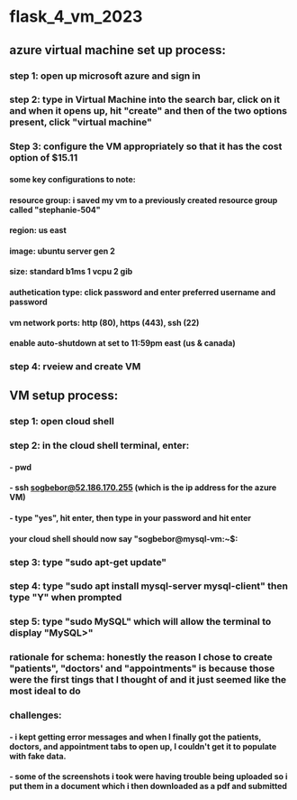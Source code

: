 # flask_4_vm_2023

## azure virtual machine set up process:


### step 1: open up microsoft azure and sign in


### step 2: type in Virtual Machine into the search bar, click on it and when it opens up, hit "create" and then of the two options present, click "virtual machine"


### Step 3: configure the VM appropriately so that it has the cost option of $15.11


#### some key configurations to note:

#### resource group: i saved my vm to a previously created resource group called "stephanie-504"

#### region: us east

#### image: ubuntu server gen 2

#### size: standard b1ms 1 vcpu 2 gib

#### authetication type: click password and enter preferred username and password

#### vm network ports: http (80), https (443), ssh (22)

#### enable auto-shutdown at set to 11:59pm east (us & canada)


### step 4: rveiew and create VM


## VM setup process:

### step 1: open cloud shell

### step 2: in the cloud shell terminal, enter:

#### - pwd

#### - ssh sogbebor@52.186.170.255 (which is the ip address for the azure VM)

#### - type "yes", hit enter, then type in your password and hit enter

#### your cloud shell should now say "sogbebor@mysql-vm:~$:

### step 3: type "sudo apt-get update"

### step 4: type "sudo apt install mysql-server mysql-client" then type "Y" when prompted

### step 5: type "sudo MySQL" which will allow the terminal to display "MySQL>"


### rationale for schema: honestly the reason I chose to create "patients", "doctors' and "appointments" is because those were the first tings that I thought of and it just seemed like the most ideal to do

### challenges:
#### - i kept getting error messages and when I finally got the patients, doctors, and appointment tabs to open up, I couldn't get it to populate with fake data.

#### - some of the screenshots i took were having trouble being uploaded so i put them in a document which i then downloaded as a pdf and submitted
